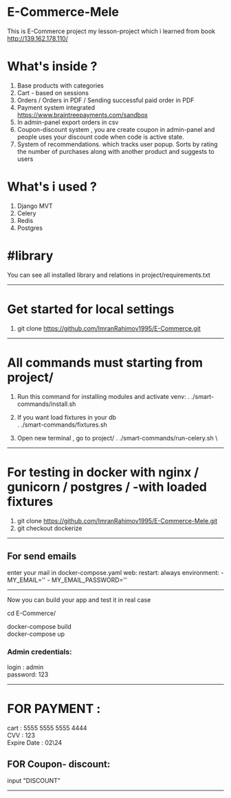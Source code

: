 # E-Commerce-Mele

This is E-Commerce project my lesson-project which i learned from  book 
http://139.162.178.110/

# What's inside ?

1. Base products with categories
2. Cart - based on sessions
3. Orders / Orders in PDF / Sending successful paid order in PDF
4. Payment system integrated https://www.braintreepayments.com/sandbox
5. In admin-panel export orders in csv
6. Coupon-discount system , you are create coupon in admin-panel and people uses your discount code when code is active state.
7. System of recommendations. which tracks user popup. 
   Sorts by rating the number of purchases along with another product and suggests to users


# What's i used ?

1. Django MVT
2. Celery
3. Redis
4. Postgres

# #library
You can see all installed library and relations in project/requirements.txt

_________________________________________________________________________________
# Get started for local settings

1. git clone https://github.com/ImranRahimov1995/E-Commerce.git
_________________________________________________________________________________

# All commands must starting from project/

1. Run this command for installing modules and activate venv:
. ./smart-commands/install.sh

2. If you want load fixtures in your db \
. ./smart-commands/fixtures.sh

4. Open new terminal , go to project/
. ./smart-commands/run-celery.sh \
_________________________________________________________________________________
# For testing in docker with nginx / gunicorn / postgres / -with loaded fixtures


1. git clone https://github.com/ImranRahimov1995/E-Commerce-Mele.git
2. git checkout dockerize

_________________________________________________________________________________

## For send emails 
enter your mail in docker-compose.yaml
  web:
    restart: always
    environment:
      - MY_EMAIL=''
      - MY_EMAIL_PASSWORD=''
________________________________________________________
Now you can build your app and test it in real case

cd E-Commerce/

docker-compose build \
docker-compose up 

### Admin credentials:
login : admin \
password: 123

-----------------
# FOR PAYMENT :

cart : 5555 5555 5555 4444 \
CVV : 123 \
Expire Date : 02\24  

## FOR Coupon- discount:

input "DISCOUNT"  

-----------------
